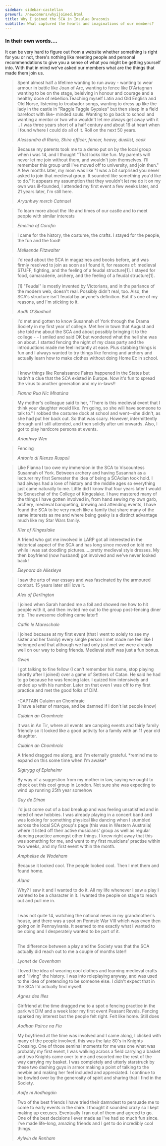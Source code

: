 ```yaml
---
sidebar: sidebar-castellan
prevurl: /newcomers/whyijoined.html
title: Why I joined the SCA in Insulae Draconis
subtitle: What captured the hearts and imaginations of our members?
---
```


<h3>In their own words.... </h3>
<p style="text-align: left;">It can be very hard to figure out from a website whether something is right for you or not, there's nothing like meeting people and personal recommendations to give you a sense of what you might be getting yourself into.  With that in mind we've asked our members what are the things that made them join us. </p>
                      
<blockquote class="testimonial">
<p style="text-align: left;">Spent almost half a lifetime wanting to run away - wanting to wear armour in battle like Joan of Arc, wanting to fence like D'Artagnan wanting to be on the stage, beleiving in honour and courage and a healthy dose of rebellion.Teaching myself Latin and Old English and Old Norse, listening to troubador songs, wanting to dress up like the lady in the castle in "Raggle Taggle Gypsies" but then sleep in a field barefoot with like- minded souls. Wanting to go back to school and wanting a mentor or two who wouldn't let me always get away with it .. I was three years short of a half century and about 16 at heart when I found where I could do all of it. Roll on the next 50 years.</p>
<cite>
<span class="name">Alessandra di Riario, Shire officer, fencer, heavy, duellist, cook</span>
</cite>
</blockquote>


<blockquote class="testimonial">
<p style="text-align: left;">Because my parents took me to a demo put on by the local group when i was 14, and I thought "That looks like fun. My parents will never let me join without them, and wouldn't join themselves. I'll remember this group until I've moved off to university, and join then." A few months later, my mom was like "I was a bit surprised you never asked to join that medieval group. It sounded like something you'd like to do." It appears my assumption that they wouldn't let me do it on my own was ill-founded, I attended my first event a few weeks later, and 21 years later, I'm still here.</p>
<cite>
<span class="name">Aryanhwy merch Catmael</span>
</cite>
</blockquote>

<blockquote class="testimonial">
<p style="text-align: left;">To learn more about the life and times of our castle and to meet people with similar interests</p>
<cite>
<span class="name">Emelina of Corofin</span>
</cite>
</blockquote>


<blockquote class="testimonial">
<p style="text-align: left;">I came for the history, the costume, the crafts. I stayed for the people, the fun and the food!</p>
<cite>
<span class="name">Melisende Fitzwalter</span>
</cite>
</blockquote>

<blockquote class="testimonial">
<p style="text-align: left;">
I'd read about the SCA in magazines and books before, and was firmly resolved to join as soon as I found it, for reasons of: medieval STUFF, fighting, and the feeling of a feudal structure[1]. I stayed for food, camaraderie, archery, and the feeling of a feudal structure[1].<br/><br />
[1] "Feudal" is mostly invented by Victorians, and in the parlance of the modern web, doesn't real. Possibly didn't real, too. Also, the SCA's structure isn't feudal by anyone's definition. But it's one of my reasons, and I'm sticking to it.
</p>
<cite>
<span class="name">Aodh O'Siadhail</span>
</cite>
</blockquote>

<blockquote class="testimonial">
<p style="text-align: left;">
I'd met and gotten to know Susannah of York through the Drama Society in my first year of college. Met her in town that August and she told me about the SCA and about possibly bringing it to the college - - I smiled and said OK but wondered what the hell she was on about. I started fencing the night of my class party and the introductions made me feel instantly at ease. Plus stabbing things is fun and I always wanted to try things like fencing and archery and actually learn how to make clothes without doing Home Ec in school.<br /><br />

I knew things like Renaissance Faires happened in the States but hadn't a clue that the SCA existed in Europe. Now it's fun to spread the virus to another generation and my in-laws!!
</p>
<cite>
<span class="name">Fianna Rua Nic Mhatúna</span>
</cite>
</blockquote>

<blockquote class="testimonial">
<p style="text-align: left;">
My mother's colleague said to her, "There is this medieval event that I think your daughter would like. I'm going, so she will have someone to talk to." I robbed the costume dock at school and went--she didn't, as she had put her back out. So that was scary. However, intermittently through uni I still attended, and then solidly after uni onwards. Also, I got to play hardcore persona at events.
</p>
<cite>
<span class="name">Arianhwy Wen</span>
</cite>
</blockquote>

<blockquote class="testimonial">
<p style="text-align: left;">
Fencing
</p>
<cite>
<span class="name">Antonio di Rienzo Ruspoli</span>
</cite>
</blockquote>

<blockquote class="testimonial">
<p style="text-align: left;">
Like Fianna I too owe my immersion in the SCA to Viscountess Susannah of York. Between archery and having Susannah as a lecturer my first Semester the idea of being a SCAdian took hold. I had always had a love of history and the middle ages so everything just came naturally to me. Little did I know that four years later I would be Seneschal of the College of Kingeslake. I have mastered many of the things I have gotten involved in, from hand sewing my own garb, archery, medieval banqueting, brewing and attending events, I have found the SCA to be very much like a family that share many of the same interests as me and where being geeky is a distinct advantage much like my Star Wars family.
</p>
<cite>
<span class="name">Kier of Kingeslake</span>
</cite>
</blockquote>

<blockquote class="testimonial">
<p style="text-align: left;">
A friend who got me involved in LARP got all interested in the historical aspect of the SCA and has long since moved on told me while i was sat doodling pictures.....pretty medieval style dresses. My then boyfriend (now husband) got involved and we've never looked back!
</p>
<cite>
<span class="name">Eleynora de Allesleye</span>
</cite>
</blockquote>

<blockquote class="testimonial">
<p style="text-align: left;">
I saw the arts of war essays and was fascinated by the armoured combat. 15 years later still love it.
</p>
<cite>
<span class="name">Alex of Derlington</span>
</cite>
</blockquote>

<blockquote class="testimonial">
<p style="text-align: left;">
I joined when Sarah handed me a foil and showed me how to hit people with it, and then invited me out to the group post-fencing diner trip. The awesome clothing came later!!
</p>
<cite>
<span class="name">Catlin le Mareschale</span>
</cite>
</blockquote>

<blockquote class="testimonial">
<p style="text-align: left;">
I joined because at my first event (that I went to solely to see my sister and her family) every single person I met made me feel like I belonged and that although we had only just met we were already well on our way to being friends. Medieval stuff was just a fun bonus.
</p>
<cite>
<span class="name">Gwen</span>
</cite>
</blockquote>

<blockquote class="testimonial">
<p style="text-align: left;">
I got talking to fine fellow (I can't remember his name, stop playing shortly after I joined) over a game of Settlers of Catan. He said he had to go because he was fencing later. I quized him intensively and ended up with his number. Later on that even I was off to my first practice and met the good folks of DiM.<br /><br />
-CAPTAIN Culainn an Chomhraic<br />
(I have a letter of marque, and be damned if I don't let people know)
</p>
<cite>
<span class="name">Culainn an Chomhraic</span>
</cite>
</blockquote>

<blockquote class="testimonial">
<p style="text-align: left;">
It was in An Tir, where all events are camping events and fairly family friendly so it looked like a good activity for a family with an 11 year old daughter.
</p>
<cite>
<span class="name">Culainn an Chomhraic</span>
</cite>
</blockquote>

<blockquote class="testimonial">
<p style="text-align: left;">
A friend dragged me along, and I'm eternally grateful. *remind me to expand on this some time when I'm awake*
</p>
<cite>
<span class="name">Sigtrygg of Eplaheimr</span>
</cite>
</blockquote>

<blockquote class="testimonial">
<p style="text-align: left;">
By way of a suggestion from my mother in law, saying we ought to check out this cool group in London. Not sure she was expecting to wind up running 25th year somehow
</p>
<cite>
<span class="name">Guy de Dinan</span>
</cite>
</blockquote>

<blockquote class="testimonial">
<p style="text-align: left;">
I'd just come out of a bad breakup and was feeling unsatisfied and in need of new hobbies. I was already playing in a concert band and was looking for something physical like dancing when I stumbled across the local SCA group's page (this was in Western Australia) where it listed off their active musicians' group as well as regular dancing practice amongst other things. I knew right away that this was something for me, and went to my first musicians' practise within two weeks, and my first event within the month.
</p>
<cite>
<span class="name">Amphelise de Wodeham</span>
</cite>
</blockquote>

<blockquote class="testimonial">
<p style="text-align: left;">
Because it looked cool. The people looked cool. Then I met them and found home.
</p>
<cite>
<span class="name">Alana </span>
</cite>
</blockquote>

<blockquote class="testimonial">
<p style="text-align: left;">
Why? I saw it and I wanted to do it. All my life whenever I saw a play I wanted to be a character in it. I wanted the people on stage to reach out and pull me in.<br /><br />

I was not quite 14, watching the national news in my grandmother's house, and there was a spot on Pennsic War VIII which was even then going on in Pennsylvania. It seemed to me exactly what I wanted to be doing and I desperately wanted to be part of it.<br /><br />

The difference between a play and the Society was that the SCA actually did reach out to me a couple of months later!
</p>
<cite>
<span class="name">Lyonet de Covenham</span>
</cite>
</blockquote>

<blockquote class="testimonial">
<p style="text-align: left;">
I loved the idea of wearing cool clothes and learning medieval crafts and "living" the history. I was into roleplaying anyway, and was used to the idea of pretending to be someone else. I didn't expect that in the SCA I'd actually find myself.
</p>
<cite>
<span class="name">Agnes des Illes</span>
</cite>
</blockquote>

<blockquote class="testimonial">
<p style="text-align: left;">
Girlfriend at the time dragged me to a spot o fencing practice in the park wit DiM and a week later my first event Peasant Revels. Fencing sparked my interest but the people felt right. Felt like home. Still does
</p>
<cite>
<span class="name">Aodhan Pairce na Fia</span>
</cite>
</blockquote>

<blockquote class="testimonial">
<p style="text-align: left;">
My boyfriend at the time was involved and I came along, I clicked with many of the people involved, this was the late 80's in Knights Crossing. One of those seminal moments for me was one what was probably my first event, I was walking across a field carrying a basket and two Knights came over to me and escorted me the rest of the way carrying my basket. I was completely and utterly starstruck by these two dashing guys in armor making a point of talking to the newbie and making her feel included and appreciated. I continue to be bowled over by the generosity of spirit and sharing that I find in the Society.
</p>
<cite>
<span class="name">Aoife ní Aodhagáin  </span>
</cite>
</blockquote>

<blockquote class="testimonial">
<p style="text-align: left;">
Two of the best friends I have tried their damndest to persuade me to come to early events in the shire. I thought it sounded crazy so I kept making up excuses. Eventually I ran out of them and agreed to go. One of the best decisions I ever made as I've had so much fun since. I've made life-long, amazing friends and I get to do incredibly cool things. 
</p>
<cite>
<span class="name">Aylwin de Renham</span>
</cite>
</blockquote>
